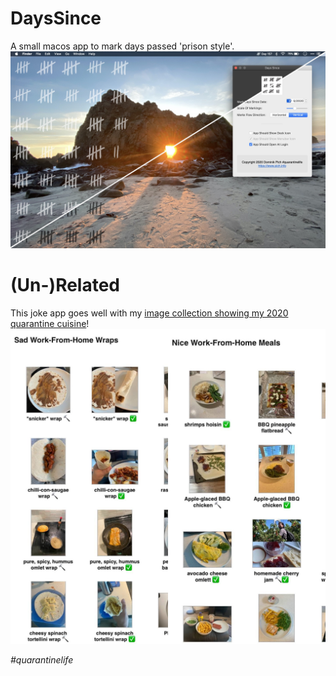 # DaysSince
A small macos app to mark days passed 'prison style'. 
![Screenshot](https://github.com/Daij-Djan/DaysSince/raw/master/README-Files/screenshot.jpg)

# (Un-)Related 
This joke app goes well with my [image collection showing my 2020 quarantine cuisine](https://www.pich.info/2020-meals/)!
![Meals](https://github.com/Daij-Djan/DaysSince/raw/master/README-Files/cuisine.jpg)

*\#quarantinelife*